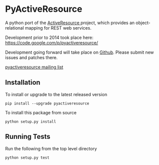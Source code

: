 PyActiveResource
================

A python port of the [ActiveResource
](https://github.com/rails/activeresource) project,
which provides an object-relational mapping for REST web services.

Development prior to 2014 took place here:
https://code.google.com/p/pyactiveresource/

Development going forward will take place on [Github](https://github.com/Shopify/pyactiveresource). Please
submit new issues and patches there.

[pyactiveresource mailing list](https://groups.google.com/forum/#!forum/pyactiveresource)

Installation
------------

To install or upgrade to the latest released version

    pip install --upgrade pyactiveresource

To install this package from source

    python setup.py install

Running Tests
-------------

Run the following from the top level directory

    python setup.py test
